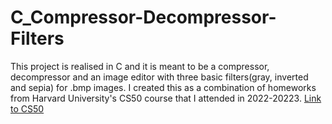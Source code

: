 # C_Compressor-Decompressor-Filters
This project is realised in C and it is meant to be a compressor, decompressor and an image editor with three basic filters(gray, inverted and sepia) for .bmp images. I created this as a combination of homeworks from Harvard University's CS50 course that I attended in 2022-20223. [Link to CS50](https://www.edx.org/course/introduction-computer-science-harvardx-cs50x?utm_source=google&utm_campaign=19339199037&utm_medium=cpc&utm_term=edx%20cs50&hsa_acc=7245054034&hsa_cam=19339199037&hsa_grp=145482383700&hsa_ad=642397268536&hsa_src=g&hsa_tgt=kwd-354272008720&hsa_kw=edx%20cs50&hsa_mt=e&hsa_net=adwords&hsa_ver=3&gclid=Cj0KCQjwjryjBhD0ARIsAMLvnF_nOrJgeyLYlYNq2bQdbIqfeGVqUmfQy0RNgOfnNBj4JUi4d0Ut4GcaApptEALw_wcB)
